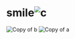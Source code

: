 # smile![c](https://github.com/Okekeni/smile/assets/134073029/44d55b34-e960-4c96-a25c-84f40cd3251a)
![Copy of b](https://github.com/Okekeni/smile/assets/134073029/f627d2d5-1f54-4f43-8db4-bff960ef078f)
![Copy of a](https://github.com/Okekeni/smile/assets/134073029/578cf88a-c10e-45d8-ba8b-089f9403547c)
